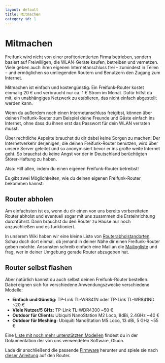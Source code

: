 ```yaml
---
layout: default
title: Mitmachen
category_id: 1
---
```

# Mitmachen

Freifunk wird nicht von einer profitorientierten Firma betrieben, sondern basiert auf Freiwilligen, die WLAN-Geräte kaufen, betreiben und vernetzen. Viele geben auch ihren eigenen Internetanschluss frei – zumindest in Teilen – und ermöglichen so umliegenden Routern und Benutzern den Zugang zum Internet.

Mitmachen ist einfach und kostengünstig. Ein Freifunk-Router kostet einmalig 20 € und verbraucht nur ca. 1 € Strom im Monat. Dafür hilfst du mit, ein unabhängiges Netzwerk zu etablieren, das nicht einfach abgestellt werden kann.

Wenn du außerdem noch einen Internetanschluss freigibst, können über deinen Freifunk-Router zum Beispiel deine Freunde und Gäste einfach ins Internet, ohne dass du ihnen erst das Passwort für dein WLAN verraten musst.

Über rechtliche Aspekte brauchst du dir dabei keine Sorgen zu machen: Der Internetverkehr derjenigen, die deinen Freifunk-Router benutzen, wird über unsere Server geleitet und so anonymisiert bevor er ins große weite Internet geht. So brauchst du keine Angst vor der in Deutschland berüchtigten Störer-Haftung zu haben.

Also: Hilf allen, indem du einen eigenen Freifunk-Router betreibst!

Es gibt zwei Möglichkeiten, wie du deinen eigenen Freifunk-Router bekommen kannst:

## Router abholen

Am einfachsten ist es, wenn du dir einen von uns bereits vorbereiteten Router abholst und eventuell sogar mit uns zusammen die Ersteinrichtung durchführst. Dann brauchst du den Router zu Hause nur noch anzuschließen und es funktioniert.

In unserem Wiki haben wir eine kleine Liste von [Routerabholstandorten](http://wiki.bremen.freifunk.net/Router/Routerabholstandorte). Schau doch dort einmal, ob jemand in deiner Nähe dir einen Freifunk-Router geben möchte. Ansonsten schreib einfach eine Mail an die [Mailingliste] und frag, wer in deiner Umgebung gerade Router abzugeben hat.

## Router selbst flashen
Aber natürlich kannst du auch selbst deinen Freifunk-Router bestellen. Dabei eignen sich für verschiedene Anwendungszwecke verschiedene Modelle:

<ul class="list-group">
  <li class="list-group-item">
    <strong>Einfach und Günstig:</strong>
    TP-Link TL-WR841N oder TP-Link TL-WR841ND
    <span class="badge">~20 €</span>
  </li>
  <li class="list-group-item">
    <strong>Viele Nutzer/5 GHz:</strong>
    TP-Link TL-WDR4300
    <span class="badge">~50 €</span>
  </li>
  <li class="list-group-item">
    <strong>Outdoor für Clients:</strong>
    Ubiquiti NanoStation M2 Loco, 8dBi, 2.4GHz
    <span class="badge">~40 €</span>
  </li>
  <li class="list-group-item">
    <strong>Outdoor für Meshing:</strong>
    Ubiquiti NanoStation M5 Loco, 13 dBi, 5 GHz
    <span class="badge">~55 €</span>
  </li>
</ul>

Eine [Liste mit noch mehr unterstützten Modellen](http://gluon.readthedocs.io/en/stable/#supported-devices-architectures) findest du in der Dokumentation der von uns verwendeten Software, Gluon.

Lade dir anschließend die passende [Firmware] herunter und spiele sie nach [dieser Anleitung](http://wiki.bremen.freifunk.net/Anleitungen/Firmware/Flashen) auf den Router.

[hshb]: http://hackerspace-bremen.de/anfahrt/
[Mailingliste]: mailto:liste@bremen.freifunk.net
[Firmware]: http://downloads.bremen.freifunk.net/firmware/stable/factory/
